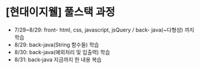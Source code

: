 # [현대이지웰] 풀스택 과정
* 7/29~8/29: front- html, css, javascript, jsQuery / back- java(~다형성) 까지 학습
* 8/29: back-java(String 함수들) 학습
* 8/30: back-java(예외처리 및 입출력) 학습
* 8/31: back-java 지금까지 한 내용 복습

